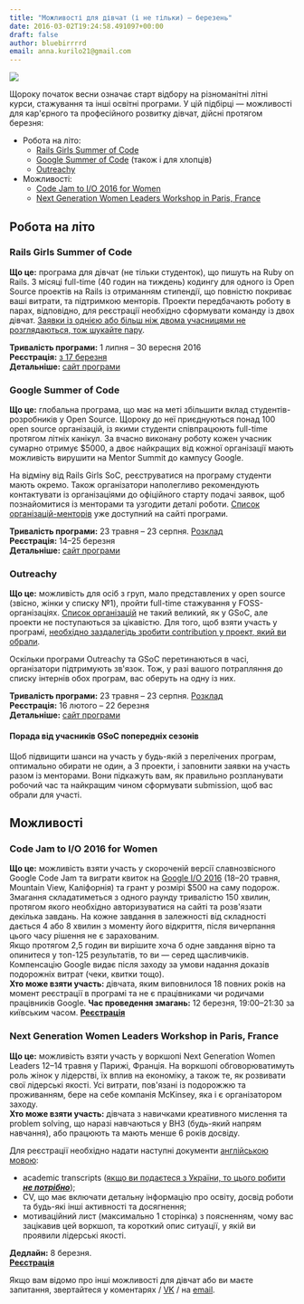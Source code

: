 ```yaml
---
title: "Можливості для дівчат (і не тільки) — березень"
date: 2016-03-02T19:24:58.491097+00:00
draft: false
author: bluebirrrrd
email: anna.kurilo21@gmail.com
---
```


<div class="image-wrapper">
    <img src="/images/2016/03/1456964700_cceb80f82faf42338e1759bb5ad2fce3.jpg" class="post-image full-img">
</div>

Щороку початок весни означає старт відбору на різноманітні літні курси, стажування та інші освітні програми. У цій підбірці — можливості для кар'єрного та професійного розвитку дівчат, дійсні протягом березня:

* Робота на літо:
  - [Rails Girls Summer of Code](#railsgirlssummerofcode)
  - [Google Summer of Code](#googlesummerofcode) (також і для хлопців)
  - [Outreachy](#outreachy)
* Можливості:
  - [Code Jam to I/O 2016 for Women](#codejamtoio2016forwomen)
  - [Next Generation Women Leaders Workshop in Paris, France](#nextgenerationwomenleadersworkshopinparisfrance)

## Робота на літо

### Rails Girls Summer of Code

**Що це:** програма для дівчат (не тільки студенток), що пишуть на Ruby on Rails. 3 місяці full-time (40 годин на тиждень) кодингу для одного із Open Source проектів на Rails із отриманням стипендії, що повністю покриває ваші витрати, та підтримкою менторів. Проекти передбачають роботу в парах, відповідно, для реєстрації необхідно сформувати команду із двох дівчат. <u>Заявки із однією або більш ніж двома учасницями не розглядаються, тож шукайте пару</u>.

**Тривалість програми:** 1 липня – 30 вересня 2016<br/>
**Реєстрація:** [з 17 березня](https://twitter.com/RailsGirlsSoC/status/710098322057465857)<br/>
**Детальніше:** [сайт програми](http://railsgirlssummerofcode.org/)


### Google Summer of Code

**Що це:** глобальна програма, що має на меті збільшити вклад студентів-розробників у Open Source. Щороку до неї приєднуються понад 100 open source організацій, із якими студенти співпрацюють full-time протягом літніх канікул. За вчасно виконану роботу кожен учасник сумарно отримує $5000, а двоє найкращих від кожної організації мають можливість вирушити на Mentor Summit до кампусу Google. 

На відміну від Rails Girls SoC, реєструватися на програму студенти мають окремо. Також організатори наполегливо рекомендують контактувати із організаціями до офіційного старту подачі заявок, щоб познайомитися із менторами та узгодити деталі роботи. [Список організацій-менторів](https://summerofcode.withgoogle.com/organizations/) уже доступний на сайті програми.

**Тривалість програми:** 23 травня – 23 серпня. [Розклад](https://summerofcode.withgoogle.com/how-it-works/)<br/>
**Реєстрація:** 14–25 березня <br/>
**Детальніше:** [cайт програми](https://summerofcode.withgoogle.com/)


### Outreachy
**Що це:** можливість для осіб з груп, мало представлених у open source (звісно, жінки у списку №1), пройти full-time стажування у FOSS-організаціях. [Список організацій](https://wiki.gnome.org/Outreachy/2016/MayAugust#Participating_Organizations) не такий великий, як у GSoC, але проекти не поступаються за цікавістю. Для того, щоб взяти участь у програмі, <u>необхідно заздалегідь зробити contribution у проект, який ви обрали</u>.

Оскільки програми Outreachy та GSoC перетинаються в часі, організатори підтримують зв'язок. Тож, у разі вашого потрапляння до списку інтернів обох програм, вас оберуть на одну із них. 

**Тривалість програми:** 23 травня – 23 серпня. [Розклад](https://wiki.gnome.org/Outreachy/2016/MayAugust#Schedule)<br/>
**Реєстрація:** 16 лютого – 22 березня <br/>
**Детальніше:** [сайт програми](http://outreachy.org)

#### Порада від учасників GSoC попередніх сезонів
Щоб підвищити шанси на участь у будь-якій з перелічених програм, оптимально обирати не один, а 3 проекти, і заповнити заявки на участь разом із менторами. Вони підкажуть вам, як правильно розпланувати робочий час та найкращим чином сформувати submission, щоб вас обрали для участі.

## Можливості

### Code Jam to I/O 2016 for Women
**Що це:** можливість взяти участь у скороченій версії славнозвісного Google Code Jam та виграти квиток на [Google I/O 2016](https://events.google.com/io2016/) (18–20 травня, Mountain View, Каліфорнія) та грант у розмірі $500 на саму подорож. Змагання складатиметься з одного раунду тривалістю 150 хвилин, протягом якого необхідно авторизуватися на сайті та розв'язати декілька завдань. На кожне завдання в залежності від складності дається 4 або 8 хвилин з моменту його відкриття, після вичерпання цього часу рішення не є зарахованим.<br/>
Якщо протягом 2,5 годин ви вирішите хоча б одне завдання вірно та опинитеся у топ-125 результатів, то ви — серед щасливчиків. Компенсацію Google видає після заходу за умови надання доказів подорожніх витрат (чеки, квитки тощо).<br/>
**Хто може взяти участь:** дівчата, яким виповнилося 18 повних років на момент реєстрації в програмі та не є працівниками чи родичами працівників Google.
**Час проведення змагань:** 12 березня, 19:00–21:30 за київським часом.
**[Реєстрація](https://sites.google.com/site/codejamtoioforwomen/)**

### Next Generation Women Leaders Workshop in Paris, France
**Що це:** можливість взяти участь у воркшопі Next Generation Women Leaders 12–14 травня у Парижі, Франція. На воркшопі обговорюватимуть роль жінок у лідерстві, їх вплив на економіку, а також те, як розвивати свої лідерські якості. Усі витрати, пов'язані із подорожжю та проживанням, бере на себе компанія McKinsey, яка і є організатором заходу. <br/>
**Хто може взяти участь:** дівчата з навичками креативного мислення та problem solving, що наразі навчаються у ВНЗ (будь-який напрям навчання), або працюють та мають менше 6 років досвіду.

Для реєстрації необхідно надати наступні документи <u>англійською мовою</u>: 
- academic transcripts (<u>якщо ви подаєтеся з України, то цього робити ***не потрібно***</u>);
- CV, що має включати детальну інформацію про освіту, досвід роботи та будь-які інші активності та досягнення;
- мотиваційний лист (максимально 1 сторінка) з поясненням, чому вас зацікавив цей воркшоп, та короткий опис ситуації, у якій ви проявили лідерські якості.


**Дедлайн:** 8 березня. <br/>
**[Реєстрація](https://mckinsey.secure.force.com/Event/careers/Next_Generation_Women_Leaders_2016_6517)**

Якщо вам відомо про інші можливості для дівчат або ви маєте запитання, звертайтеся у коментарях / [VK](https://vk.com/bluebirrrrd) / на [email](mailto:a@hack.dou.ua?subject=Opportunities%20for%20women,%20march%202016%20feedback&body=I'm%20writing%20you%20to%20share%20my%20impression%20about%20your%20scholarships%20digest).



